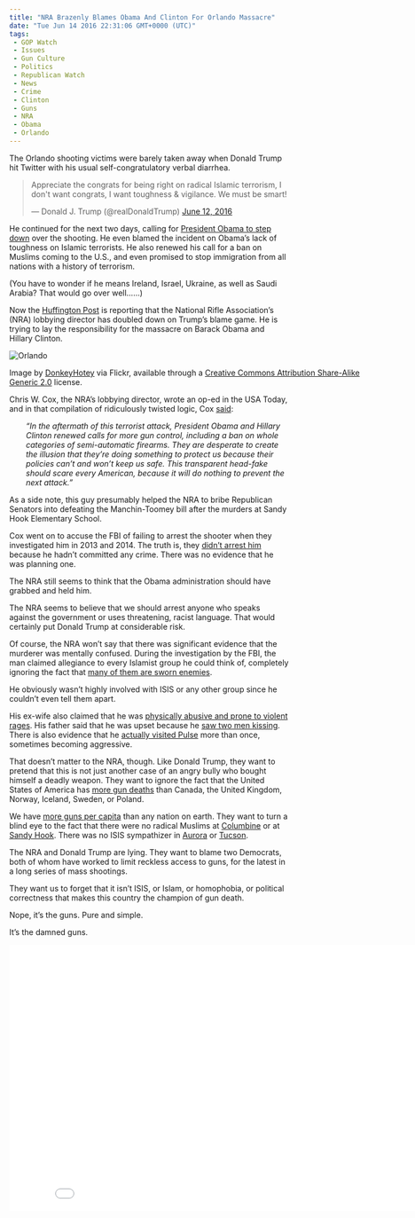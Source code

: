 ```yaml
---
title: "NRA Brazenly Blames Obama And Clinton For Orlando Massacre"
date: "Tue Jun 14 2016 22:31:06 GMT+0000 (UTC)"
tags: 
 - GOP Watch
 - Issues
 - Gun Culture
 - Politics
 - Republican Watch
 - News
 - Crime
 - Clinton
 - Guns
 - NRA
 - Obama
 - Orlando
---
```

<p><!-- Quick Adsense WordPress Plugin: http://quicksense.net/ --></p><p>The Orlando shooting victims were barely taken away when Donald Trump hit Twitter with his usual self-congratulatory verbal diarrhea.</p><blockquote class="twitter-tweet" data-width="500"><p lang="en" dir="ltr">Appreciate the congrats for being right on radical Islamic terrorism, I don&apos;t want congrats, I want toughness &amp; vigilance. We must be smart!</p>
<p>&#x2014; Donald J. Trump (@realDonaldTrump) <a href="https://twitter.com/realDonaldTrump/status/742034549232766976" onclick="__gaTracker(&apos;send&apos;, &apos;event&apos;, &apos;outbound-article&apos;, &apos;https://twitter.com/realDonaldTrump/status/742034549232766976&apos;, &apos;June 12, 2016&apos;);">June 12, 2016</a></p></blockquote><p><script async src="//platform.twitter.com/widgets.js" charset="utf-8"></script></p><p>He continued for&#xA0;the next two days, calling for <a href="http://new.www.huffingtonpost.com/entry/trump-orlando-obama-resign_us_575dc769e4b0e39a28adebd3" onclick="__gaTracker(&apos;send&apos;, &apos;event&apos;, &apos;outbound-article&apos;, &apos;http://new.www.huffingtonpost.com/entry/trump-orlando-obama-resign_us_575dc769e4b0e39a28adebd3&apos;, &apos;President Obama to step down&apos;);">President Obama to step down</a> over the shooting. He even blamed the incident on Obama&#x2019;s lack of toughness on Islamic terrorists. He also renewed his call for a ban on Muslims coming to the U.S., and even promised to stop immigration&#xA0;from all nations with&#xA0;a history of terrorism.</p><p>(You have to&#xA0;wonder if he means Ireland, Israel, Ukraine, as well as Saudi Arabia? That would go over well&#x2026;&#x2026;)</p><p>Now the <a href="http://www.huffingtonpost.com/entry/nra-obama-orlando_us_575f493ce4b071ec19ef017f" onclick="__gaTracker(&apos;send&apos;, &apos;event&apos;, &apos;outbound-article&apos;, &apos;http://www.huffingtonpost.com/entry/nra-obama-orlando_us_575f493ce4b071ec19ef017f&apos;, &apos;Huffington Post&apos;);">Huffington Post</a> is reporting that the National Rifle Association&#x2019;s (NRA) lobbying director has doubled down&#xA0;on Trump&#x2019;s blame game. He&#xA0;is trying to lay the responsibility&#xA0;for the massacre&#xA0;on Barack Obama and Hillary Clinton.</p><div id="attachment_137196" style="width: 650px" class="wp-caption aligncenter"><img class="wp-image-137196 size-full" src="//i0.wp.com/cdn.liberalamerica.org/wp-content/uploads/2016/06/6877586287_b35226738b_z.jpg?resize=640%2C457" alt="Orlando" srcset="//i0.wp.com/cdn.liberalamerica.org/wp-content/uploads/2016/06/6877586287_b35226738b_z.jpg?resize=640%2C457 640w, //i0.wp.com/cdn.liberalamerica.org/wp-content/uploads/2016/06/6877586287_b35226738b_z.jpg?resize=640%2C457 64w, //i0.wp.com/cdn.liberalamerica.org/wp-content/uploads/2016/06/6877586287_b35226738b_z.jpg?resize=640%2C457 350w, //i0.wp.com/cdn.liberalamerica.org/wp-content/uploads/2016/06/6877586287_b35226738b_z.jpg?resize=640%2C457 600w" sizes="(max-width: 640px) 100vw, 640px" data-recalc-dims="1">
<p class="wp-caption-text">Image by <a href="https://www.flickr.com/photos/donkeyhotey/6877586287/in/photolist-btKqMV-qEHJfU-bwJy18-e48np7-kNCAPe-kNEZis-kNCCFR-aqk6mi-kNCUE4-e48nYA-kNCxY4-e42KVZ-rqB4v8-e42JKD-e48ogf-rqudTB-rqB8Sz-e48mUu-r9a9nV-btKqJM-e42K7t-e48ops-e48o89-eaLUgF-dDz46G-dPbG2A-dMg5Jh-dBaaHi-EMFTdG-EYaQ54-dB1fWn-E1shP9-EpFXpX-EPYN1v-dCZRne-cTWSxy-dG3MeK-dB1fmP-g252jU-dNPeC9-dB6HbG-dB6Ht1-rLP5Ga-cMs5HN-aqnKUW-E1MrPK-EpFHYZ-EMFx7Q-E1MGq8-EpFQuV" onclick="__gaTracker(&apos;send&apos;, &apos;event&apos;, &apos;outbound-article&apos;, &apos;https://www.flickr.com/photos/donkeyhotey/6877586287/in/photolist-btKqMV-qEHJfU-bwJy18-e48np7-kNCAPe-kNEZis-kNCCFR-aqk6mi-kNCUE4-e48nYA-kNCxY4-e42KVZ-rqB4v8-e42JKD-e48ogf-rqudTB-rqB8Sz-e48mUu-r9a9nV-btKqJM-e42K7t-e48ops-e48o89-eaLUgF-dDz46G-dPbG2A-dMg5Jh-dBaaHi-EMFTdG-EYaQ54-dB1fWn-E1shP9-EpFXpX-EPYN1v-dCZRne-cTWSxy-dG3MeK-dB1fmP-g252jU-dNPeC9-dB6HbG-dB6Ht1-rLP5Ga-cMs5HN-aqnKUW-E1MrPK-EpFHYZ-EMFx7Q-E1MGq8-EpFQuV&apos;, &apos;DonkeyHotey&apos;);">DonkeyHotey</a> via Flickr, available through a <a href="https://creativecommons.org/licenses/by-sa/2.0/" onclick="__gaTracker(&apos;send&apos;, &apos;event&apos;, &apos;outbound-article&apos;, &apos;https://creativecommons.org/licenses/by-sa/2.0/&apos;, &apos;Creative Commons Attribution Share-Alike Generic 2.0&apos;);">Creative Commons Attribution Share-Alike Generic 2.0</a> license.</p>
</div><p>Chris W. Cox, the NRA&#x2019;s lobbying director, wrote an op-ed in the USA Today, and in that compilation of ridiculously&#xA0;twisted logic, Cox <a href="http://www.usatoday.com/story/opinion/2016/06/13/gun-laws-deter-terrorists-opposing-view/85844946/" onclick="__gaTracker(&apos;send&apos;, &apos;event&apos;, &apos;outbound-article&apos;, &apos;http://www.usatoday.com/story/opinion/2016/06/13/gun-laws-deter-terrorists-opposing-view/85844946/&apos;, &apos;said&apos;);">said</a>:</p><p class="p1" style="padding-left: 30px;"><em><span class="s1">&#x201C;In the aftermath of this terrorist attack, President Obama and Hillary Clinton renewed calls for more gun control, including a ban on whole categories of semi-automatic firearms. They are desperate to create the illusion that they&#x2019;re doing something to protect us because their policies can&#x2019;t and won&#x2019;t keep us safe. This transparent head-fake should scare every American, because it will do nothing to prevent the next attack.&#x201D;</span></em></p><p class="p1">As a side note, this guy presumably helped the NRA to bribe&#xA0;Republican Senators into&#xA0;defeating the Manchin-Toomey bill&#xA0;after the murders at Sandy Hook Elementary School.</p><p class="p1">Cox&#xA0;went on to accuse the FBI of failing to arrest the shooter when they investigated him in 2013 and 2014. The truth is, they <a href="http://www.nytimes.com/2016/06/14/us/omar-mateen-fbi.html" onclick="__gaTracker(&apos;send&apos;, &apos;event&apos;, &apos;outbound-article&apos;, &apos;http://www.nytimes.com/2016/06/14/us/omar-mateen-fbi.html&apos;, &apos;didn\&apos;t arrest him&apos;);">didn&#x2019;t arrest him</a> because he hadn&#x2019;t committed any crime. There was no evidence that he was planning one.</p><p class="p1">The NRA still seems to think that the Obama administration should have grabbed and held him.</p><p class="p1">The NRA seems to believe that we should&#xA0;arrest anyone who speaks against the government or uses threatening, racist language. That would certainly put Donald Trump at considerable risk.</p><p class="p1">Of course, the NRA won&#x2019;t say that there was&#xA0;significant evidence that the murderer was mentally confused. During the investigation by the FBI, the man claimed allegiance to every Islamist group he could think of, completely ignoring the fact that <a href="http://www.salon.com/2016/06/13/orlando_shooter_supported_conflicting_islamist_groups_that_are_fighting_each_other/" onclick="__gaTracker(&apos;send&apos;, &apos;event&apos;, &apos;outbound-article&apos;, &apos;http://www.salon.com/2016/06/13/orlando_shooter_supported_conflicting_islamist_groups_that_are_fighting_each_other/&apos;, &apos;many of them are sworn enemies&apos;);">many of them are sworn enemies</a>.</p><p class="p1">He obviously wasn&#x2019;t highly involved with ISIS or any other group since he couldn&#x2019;t even tell them apart.</p><p class="p1">His ex-wife also claimed that he was <a href="http://www.theguardian.com/us-news/2016/jun/13/orlando-massacre-omar-mateens-ex-wife-says-he-beat-her-and-held-her-hostage" onclick="__gaTracker(&apos;send&apos;, &apos;event&apos;, &apos;outbound-article&apos;, &apos;http://www.theguardian.com/us-news/2016/jun/13/orlando-massacre-omar-mateens-ex-wife-says-he-beat-her-and-held-her-hostage&apos;, &apos;physically abusive and prone to violent rages&apos;);">physically abusive and prone to violent rages</a>. His father said that he was upset because&#xA0;he <a href="http://www.latimes.com/nation/la-na-orlando-nightclub-shooting-live-omar-mateen-got-very-angry-seeing-two-1465749495-htmlstory.html" onclick="__gaTracker(&apos;send&apos;, &apos;event&apos;, &apos;outbound-article&apos;, &apos;http://www.latimes.com/nation/la-na-orlando-nightclub-shooting-live-omar-mateen-got-very-angry-seeing-two-1465749495-htmlstory.html&apos;, &apos;saw two men kissing&apos;);">saw two men kissing</a>. There is also evidence that he <a href="http://www.orlandosentinel.com/news/pulse-orlando-nightclub-shooting/os-orlando-nightclub-omar-mateen-profile-20160613-story.html" onclick="__gaTracker(&apos;send&apos;, &apos;event&apos;, &apos;outbound-article&apos;, &apos;http://www.orlandosentinel.com/news/pulse-orlando-nightclub-shooting/os-orlando-nightclub-omar-mateen-profile-20160613-story.html&apos;, &apos;actually visited Pulse&apos;);">actually visited Pulse</a> more than once, sometimes becoming aggressive.</p><p class="p1">That doesn&#x2019;t matter to the NRA, though. Like Donald Trump, they want to pretend that this is not just&#xA0;another case of an angry bully who bought himself&#xA0;a deadly weapon. They want to ignore the fact that the United States of America has <a href="http://www.nytimes.com/2016/06/14/upshot/compare-these-gun-death-rates-the-us-is-in-a-different-world.html" onclick="__gaTracker(&apos;send&apos;, &apos;event&apos;, &apos;outbound-article&apos;, &apos;http://www.nytimes.com/2016/06/14/upshot/compare-these-gun-death-rates-the-us-is-in-a-different-world.html&apos;, &apos;more gun deaths&apos;);">more gun deaths</a> than Canada, the United Kingdom, Norway, Iceland, Sweden, or Poland.</p><p class="p1">
</p><p><!-- Quick Adsense WordPress Plugin: http://quicksense.net/ --></p><p>We have <a href="http://www.theguardian.com/news/datablog/2012/jul/22/gun-homicides-ownership-world-list" onclick="__gaTracker(&apos;send&apos;, &apos;event&apos;, &apos;outbound-article&apos;, &apos;http://www.theguardian.com/news/datablog/2012/jul/22/gun-homicides-ownership-world-list&apos;, &apos;more guns per capita&apos;);">more guns per capita</a> than any nation on earth. They want to turn a blind eye to the fact that there were no radical Muslims at <a href="http://www.history.com/topics/columbine-high-school-shootings" onclick="__gaTracker(&apos;send&apos;, &apos;event&apos;, &apos;outbound-article&apos;, &apos;http://www.history.com/topics/columbine-high-school-shootings&apos;, &apos;Columbine&apos;);">Columbine</a> or at <a href="http://www.cnn.com/interactive/2012/12/us/sandy-hook-timeline/" onclick="__gaTracker(&apos;send&apos;, &apos;event&apos;, &apos;outbound-article&apos;, &apos;http://www.cnn.com/interactive/2012/12/us/sandy-hook-timeline/&apos;, &apos;Sandy Hook&apos;);">Sandy Hook</a>. There was no ISIS sympathizer in <a href="http://www.denverpost.com/tag/aurora-theater-shooting/" onclick="__gaTracker(&apos;send&apos;, &apos;event&apos;, &apos;outbound-article&apos;, &apos;http://www.denverpost.com/tag/aurora-theater-shooting/&apos;, &apos;Aurora&apos;);">Aurora</a> or <a href="http://www.cbsnews.com/tucson-tragedy/" onclick="__gaTracker(&apos;send&apos;, &apos;event&apos;, &apos;outbound-article&apos;, &apos;http://www.cbsnews.com/tucson-tragedy/&apos;, &apos;Tucson&apos;);">Tucson</a>.</p><p class="p1">The NRA and Donald Trump are lying. They want to blame two Democrats, both of whom have worked to limit reckless access to guns,&#xA0;for the latest in a long series of mass shootings.</p><p class="p1">They want us to forget that it isn&#x2019;t ISIS, or Islam, or homophobia, or political correctness that&#xA0;makes this country the champion of gun death.</p><p class="p1">Nope, it&#x2019;s the guns. Pure and simple.</p><p class="p1">It&#x2019;s the damned guns.</p><p><iframe width="853" height="480" src="//www.youtube.com/embed/8lvH0e-wNbY" frameborder="0" allowfullscreen></iframe></p><div style="font-size:0px;height:0px;line-height:0px;margin:0;padding:0;clear:both"></div>